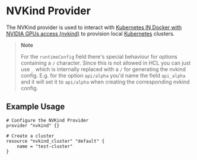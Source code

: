 # NVKind Provider

The NVKind provider is used to interact with [Kubernetes IN Docker with NVIDIA GPUs access
(nvkind)](https://github.com/NVIDIA/nvkind) to provision local
[Kubernetes](https://kubernetes.io) clusters.

> **Note**
> 
> For the `runtimeConfig` field there's special behaviour for options containing a `/` character. Since this is not allowed in HCL you can just use `_` which is internally replaced with a `/` for generating the nvkind config. E.g. for the option `api/alpha` you'd name the field `api_alpha` and it will set it to `api/alpha` when creating the corresponding nvkind config.

## Example Usage

```hcl
# Configure the NVKind Provider
provider "nvkind" {}

# Create a cluster
resource "nvkind_cluster" "default" {
    name = "test-cluster"
}
```
